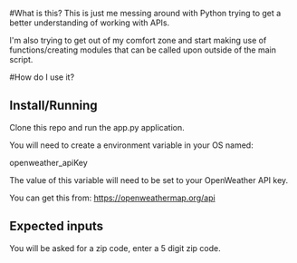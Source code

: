 #What is this?
This is just me messing around with Python trying to get a better understanding of working with APIs.

I'm also trying to get out of my comfort zone and start making use of functions/creating modules that can be called upon outside of the main script.

#How do I use it?

## Install/Running
Clone this repo and run the app.py application.

You will need to create a environment variable in your OS named:

openweather_apiKey

The value of this variable will need to be set to your OpenWeather API key.

You can get this from: https://openweathermap.org/api

## Expected inputs
You will be asked for a zip code, enter a 5 digit zip code.
